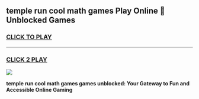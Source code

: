 
## temple run cool math games Play Online 👋 Unblocked Games
<h3>
<a href="https://news.freeplayer.one?title=temple_run_cool_math_games&ref=17CMG">CLICK TO PLAY</a></h3>
<hr>

<h3>
<a href="https://news.freeplayer.one?title=temple_run_cool_math_games&ref=17CMG">CLICK 2 PLAY</a>
  
</h3>

<a href="https://news.freeplayer.one?title=temple_run_cool_math_games&ref=17CMG/"><img src="https://clearcache.store/games.png"></a>


**temple run cool math games games unblocked: Your Gateway to Fun and Accessible Online Gaming**
